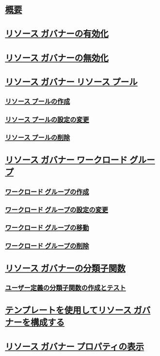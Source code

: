 # [概要](resource-governor.md)  
# [リソース ガバナーの有効化](enable-resource-governor.md)  
# [リソース ガバナーの無効化](disable-resource-governor.md)  
# [リソース ガバナー リソース プール](resource-governor-resource-pool.md)  
## [リソース プールの作成](create-a-resource-pool.md)  
## [リソース プールの設定の変更](change-resource-pool-settings.md)  
## [リソース プールの削除](delete-a-resource-pool.md)  
# [リソース ガバナー ワークロード グループ](resource-governor-workload-group.md)  
## [ワークロード グループの作成](create-a-workload-group.md)  
## [ワークロード グループの設定の変更](change-workload-group-settings.md)  
## [ワークロード グループの移動](move-a-workload-group.md)  
## [ワークロード グループの削除](delete-a-workload-group.md)  
# [リソース ガバナーの分類子関数](resource-governor-classifier-function.md)  
## [ユーザー定義の分類子関数の作成とテスト](create-and-test-a-classifier-user-defined-function.md)  
# [テンプレートを使用してリソース ガバナーを構成する](configure-resource-governor-using-a-template.md)  
# [リソース ガバナー プロパティの表示](view-resource-governor-properties.md)  
